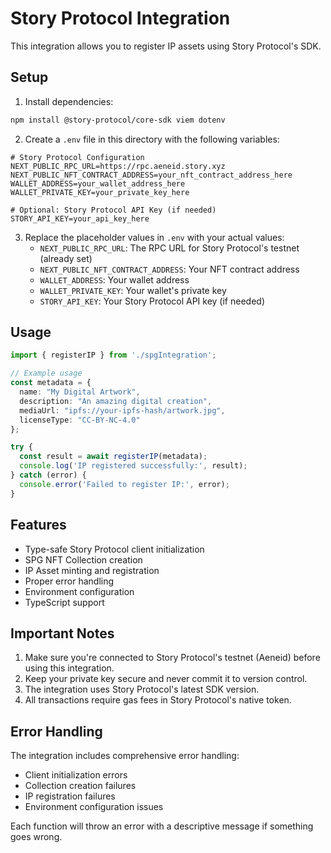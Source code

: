 # Story Protocol Integration

This integration allows you to register IP assets using Story Protocol's SDK.

## Setup

1. Install dependencies:
```bash
npm install @story-protocol/core-sdk viem dotenv
```

2. Create a `.env` file in this directory with the following variables:
```env
# Story Protocol Configuration
NEXT_PUBLIC_RPC_URL=https://rpc.aeneid.story.xyz
NEXT_PUBLIC_NFT_CONTRACT_ADDRESS=your_nft_contract_address_here
WALLET_ADDRESS=your_wallet_address_here
WALLET_PRIVATE_KEY=your_private_key_here

# Optional: Story Protocol API Key (if needed)
STORY_API_KEY=your_api_key_here
```

3. Replace the placeholder values in `.env` with your actual values:
   - `NEXT_PUBLIC_RPC_URL`: The RPC URL for Story Protocol's testnet (already set)
   - `NEXT_PUBLIC_NFT_CONTRACT_ADDRESS`: Your NFT contract address
   - `WALLET_ADDRESS`: Your wallet address
   - `WALLET_PRIVATE_KEY`: Your wallet's private key
   - `STORY_API_KEY`: Your Story Protocol API key (if needed)

## Usage

```typescript
import { registerIP } from './spgIntegration';

// Example usage
const metadata = {
  name: "My Digital Artwork",
  description: "An amazing digital creation",
  mediaUrl: "ipfs://your-ipfs-hash/artwork.jpg",
  licenseType: "CC-BY-NC-4.0"
};

try {
  const result = await registerIP(metadata);
  console.log('IP registered successfully:', result);
} catch (error) {
  console.error('Failed to register IP:', error);
}
```

## Features

- Type-safe Story Protocol client initialization
- SPG NFT Collection creation
- IP Asset minting and registration
- Proper error handling
- Environment configuration
- TypeScript support

## Important Notes

1. Make sure you're connected to Story Protocol's testnet (Aeneid) before using this integration.
2. Keep your private key secure and never commit it to version control.
3. The integration uses Story Protocol's latest SDK version.
4. All transactions require gas fees in Story Protocol's native token.

## Error Handling

The integration includes comprehensive error handling:
- Client initialization errors
- Collection creation failures
- IP registration failures
- Environment configuration issues

Each function will throw an error with a descriptive message if something goes wrong. 